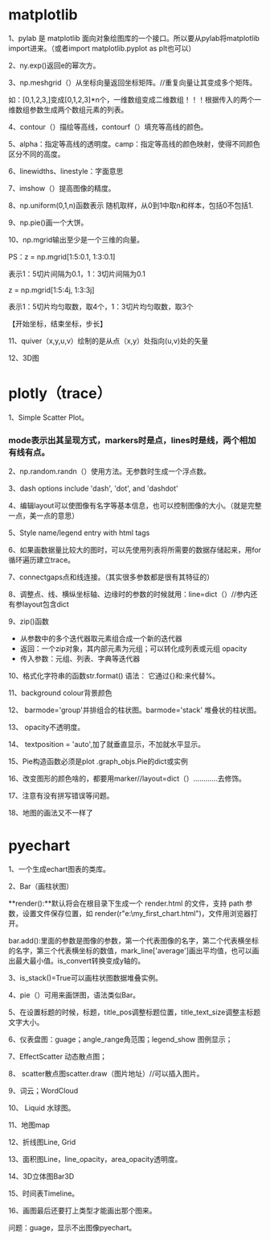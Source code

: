 # matplotlib

1、pylab 是 matplotlib 面向对象绘图库的一个接口。所以要从pylab将matplotlib import进来。（或者import matplotlib.pyplot as plt也可以）

2、ny.exp()返回e的幂次方。

3、np.meshgrid（）从坐标向量返回坐标矩阵。//重复向量让其变成多个矩阵。

如：[0,1,2,3,]变成[0,1,2,3]*n个，一维数组变成二维数组！！！根据传入的两个一维数组参数生成两个数组元素的列表。

4、contour（）描绘等高线，contourf（）填充等高线的颜色。

5、alpha：指定等高线的透明度。camp：指定等高线的颜色映射，使得不同颜色区分不同的高度。

6、linewidths、linestyle：字面意思

7、imshow（）提高图像的精度。

8、np.uniform(0,1,n)函数表示 随机取样，从0到1中取n和样本，包括0不包括1.

9、np.pie()画一个大饼。

10、np.mgrid输出至少是一个三维的向量。

PS：z = np.mgrid[1:5:0.1, 1:3:0.1]

表示1：5切片间隔为0.1，1：3切片间隔为0.1

z = np.mgrid[1:5:4j, 1:3:3j]

表示1：5切片均匀取数，取4个，1：3切片均匀取数，取3个

【开始坐标，结束坐标，步长】

11、quiver（x,y,u,v）绘制的是从点（x,y）处指向(u,v)处的矢量

12、3D图

# plotly（trace）

1、Simple Scatter Plot。

### mode表示出其呈现方式，markers时是点，lines时是线，两个相加有线有点。



2、np.random.randn（）使用方法。无参数时生成一个浮点数。

3、dash options include 'dash', 'dot', and 'dashdot'

4、编辑layout可以使图像有名字等基本信息，也可以控制图像的大小。（就是完整一点，美一点的意思）

5、Style name/legend entry with html tags 

6、如果画数据量比较大的图时，可以先使用列表将所需要的数据存储起来，用for循环遍历建立trace。

7、connectgaps点和线连接。（其实很多参数都是很有其特征的）

8、调整点、线、横纵坐标轴、边缘时的参数的时候就用：line=dict（）//参内还有参layout包含dict

9、zip()函数

- 从参数中的多个迭代器取元素组合成一个新的迭代器
- 返回：一个zip对象，其内部元素为元组；可以转化成列表或元组 opacity
- 传入参数：元组、列表、字典等迭代器

10、格式化字符串的函数str.format()   语法：   它通过{}和:来代替%。 

11、background colour背景颜色

12、 barmode='group'并排组合的柱状图。barmode='stack' 堆叠状的柱状图。

13、 opacity不透明度。

14、  textposition = 'auto',加了就垂直显示，不加就水平显示。

15、Pie构造函数必须是plot .graph_objs.Pie的dict或实例

16、改变图形的颜色啥的，都要用marker//layout=dict（）…………去修饰。

17、注意有没有拼写错误等问题。

18、地图的画法又不一样了

# pyechart

1、一个生成echart图表的类库。

2、Bar（画柱状图）

**render():**默认将会在根目录下生成一个 render.html 的文件，支持 path 参数，设置文件保存位置，如 render(r"e:\my_first_chart.html")，文件用浏览器打开。

bar.add():里面的参数是图像的参数，第一个代表图像的名字，第二个代表横坐标的名字，第三个代表横坐标的数值，mark_line['average']画出平均值，也可以画出最大最小值。is_convert转换变成y轴的。

3、is_stack()=True可以画柱状图数据堆叠实例。

4、pie（）可用来画饼图，语法类似Bar。

5、在设置标题的时候，标题，title_pos调整标题位置，title_text_size调整主标题文字大小。

6、仪表盘图：guage；angle_range角范围；legend_show 图例显示；

7、EffectScatter 动态散点图；

8、 scatter散点图scatter.draw（图片地址）//可以插入图片。

9、词云；WordCloud 

10、 Liquid 水球图。

11、地图map

12、折线图Line, Grid 

13、面积图Line，line_opacity，area_opacity透明度。

14、3D立体图Bar3D

15、时间表Timeline。

16、画图最后还要打上类型才能画出那个图来。

问题：guage，显示不出图像pyechart。

